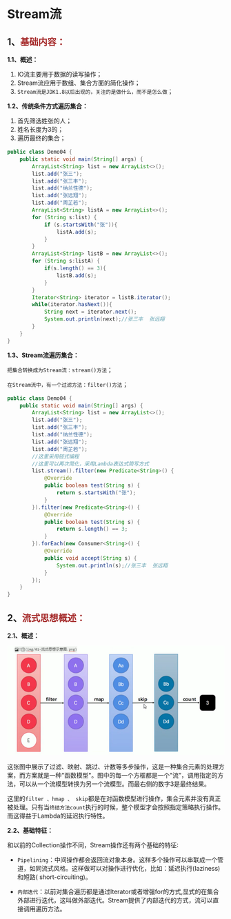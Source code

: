 # Stream流

## 1、<span style="color:brown">基础内容：</span>

**1.1、概述：**

1. IO流主要用于数据的读写操作；
2. Stream流应用于数组、集合方面的简化操作；
3. `Stream流是JDK1.8以后出现的，关注的是做什么，而不是怎么做`；

**1.2、传统条件方式遍历集合：**

1. 首先筛选姓张的人；
2. 姓名长度为3的；
3. 遍历最终的集合；

```java
public class Demo04 {
    public static void main(String[] args) {
        ArrayList<String> list = new ArrayList<>();
        list.add("张三");
        list.add("张三丰");
        list.add("纳兰性德");
        list.add("张远翔");
        list.add("周芷若");
        ArrayList<String> listA = new ArrayList<>();
        for (String s:list) {
            if (s.startsWith("张")){
                listA.add(s);
            }
        }
        ArrayList<String> listB = new ArrayList<>();
        for (String s:listA) {
            if(s.length() == 3){
                listB.add(s);
            }
        }
        Iterator<String> iterator = listB.iterator();
        while(iterator.hasNext()){
            String next = iterator.next();
            System.out.println(next);//张三丰  张远翔
        }
    }
}
```

**1.3、Stream流遍历集合：**

`把集合转换成为Stream流：stream()方法`；

`在Stream流中，有一个过滤方法：filter()方法`；

```java
public class Demo04 {
    public static void main(String[] args) {
        ArrayList<String> list = new ArrayList<>();
        list.add("张三");
        list.add("张三丰");
        list.add("纳兰性德");
        list.add("张远翔");
        list.add("周芷若");
        //这里采用链式编程
        //这里可以再次简化，采用Lambda表达式简写方式
        list.stream().filter(new Predicate<String>() {
            @Override
            public boolean test(String s) {
                return s.startsWith("张");
            }
        }).filter(new Predicate<String>() {
            @Override
            public boolean test(String s) {
                return s.length() == 3;
            }
        }).forEach(new Consumer<String>() {
            @Override
            public void accept(String s) {
                System.out.println(s);//张三丰  张远翔
            }
        });
    }
}
```



## 2、<span style="color:brown">流式思想概述：</span>

**2.1、概述：**

![](https://raw.githubusercontent.com/root-bine/image/main/Typora-image/%E6%B5%81%E5%BC%8F%E6%80%9D%E6%83%B3%E5%9B%BE%E8%A7%A3.png)

这张图中展示了过滤、映射、跳过、计数等多步操作，这是一种集合元素的处理方案，而方案就是一种"函数模型"。图中的每一个方框都是一个"流”，调用指定的方法，可以从一个流模型转换为另一个流模型。而最右侧的数字3是最终结果。

这里的`filter 、hmap 、 skip`都是在对函数模型进行操作，集合元素并没有真正被处理。只有当`终结方法count`执行的时候，整个模型才会按照指定策略执行操作。而这得益于Lambda的延迟执行特性。

**2.2、基础特征：**

和以前的Collection操作不同，Stream操作还有两个基础的特征∶

- `Pipelining`：中间操作都会返回流对象本身。这样多个操作可以串联成一个管道，如同流式风格。这样做可以对操作进行优化，比如：延迟执行(Iaziness)和短路( short-circuiting)。

- `内部迭代`：以前对集合遍历都是通过lterator或者增强for的方式,显式的在集合外部进行迭代，这叫做外部迭代。Stream提供了内部迭代的方式，流可以直接调用遍历方法。


